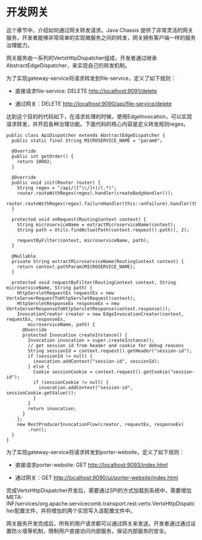 # 开发网关

这个章节中，介绍如何通过网关转发请求。Java Chassis 提供了非常灵活的网关服务，开发者能够非常简单的实现微服务之间的转发，网关拥有客户端一样的服务治理能力。

网关服务由一系列的VertxHttpDispatcher组成，开发者通过继承AbstractEdgeDispatcher，来实现自己的转发机制。

为了实现gateway-service将请求转发到file-service，定义了如下规则：

* 直接请求file-service: DELETE [http://localhost:9091/delete](http://localhost:9091/delete)

* 通过网关：DELETE [http://localhost:9090/api/file-service/delete](http://localhost:9090/api/file-service/delete)

达到这个目的的代码如下，在请求处理的时候，使用EdgeInvocation，可以实现请求转发，并开启各种治理功能。下面代码的核心内容是定义转发规则regex。

```
public class ApiDispatcher extends AbstractEdgeDispatcher {
  public static final String MICROSERVICE_NAME = "param0";

  @Override
  public int getOrder() {
    return 10002;
  }

  @Override
  public void init(Router router) {
    String regex = "/api/([^\\/]+)/(.*)";
    router.routeWithRegex(regex).handler(createBodyHandler());
    router.routeWithRegex(regex).failureHandler(this::onFailure).handler(this::onRequest);
  }

  protected void onRequest(RoutingContext context) {
    String microserviceName = extractMicroserviceName(context);
    String path = Utils.findActualPath(context.request().path(), 2);

    requestByFilter(context, microserviceName, path);
  }

  @Nullable
  private String extractMicroserviceName(RoutingContext context) {
    return context.pathParam(MICROSERVICE_NAME);
  }

  protected void requestByFilter(RoutingContext context, String microserviceName, String path) {
    HttpServletRequestEx requestEx = new VertxServerRequestToHttpServletRequest(context);
    HttpServletResponseEx responseEx = new VertxServerResponseToHttpServletResponse(context.response());
    InvocationCreator creator = new EdgeInvocationCreator(context, requestEx, responseEx,
        microserviceName, path) {
      @Override
      protected Invocation createInstance() {
        Invocation invocation = super.createInstance();
        // get session id from header and cookie for debug reasons
        String sessionId = context.request().getHeader("session-id");
        if (sessionId != null) {
          invocation.addContext("session-id", sessionId);
        } else {
          Cookie sessionCookie = context.request().getCookie("session-id");
          if (sessionCookie != null) {
            invocation.addContext("session-id", sessionCookie.getValue());
          }
        }
        return invocation;
      }
    };
    new RestProducerInvocationFlow(creator, requestEx, responseEx)
        .run();
  }
}
```

为了实现gateway-service将请求转发到porter-website，定义了如下规则：

* 直接请求porter-website: GET [http://localhost:9093/index.html](http://localhost:9093/index.html)

* 通过网关：GET [http://localhost:9090/ui/porter-website/index.html](http://localhost:9090/ui/porter-website/index.html)

完成VertxHttpDispatcher开发后，需要通过SPI的方式加载到系统中，需要增加META-INF/services/org.apache.servicecomb.transport.rest.vertx.VertxHttpDispatcher配置文件，并将增加的两个实现写入该配置文件中。

网关服务开发完成后，所有的用户请求都可以通过网关来发送。开发者通过通过设置防火墙等机制，限制用户直接访问内部服务，保证内部服务的安全。
